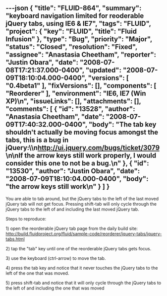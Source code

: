 ---json
{
  "title": "FLUID-864",
  "summary": "keyboard navigation limited for reoderable jQuery tabs, using IE6 & IE7",
  "tags": "FLUID",
  "project": {
    "key": "FLUID",
    "title": "Fluid Infusion"
  },
  "type": "Bug",
  "priority": "Major",
  "status": "Closed",
  "resolution": "Fixed",
  "assignee": "Anastasia Cheetham",
  "reporter": "Justin Obara",
  "date": "2008-07-08T17:21:37.000-0400",
  "updated": "2008-07-09T18:10:04.000-0400",
  "versions": [
    "0.4beta1"
  ],
  "fixVersions": [],
  "components": [
    "Reorderer"
  ],
  "environment": "IE6, IE7 (Win XP)\n",
  "issueLinks": [],
  "attachments": [],
  "comments": [
    {
      "id": "13528",
      "author": "Anastasia Cheetham",
      "date": "2008-07-09T17:40:32.000-0400",
      "body": "The tab key shouldn't actually be moving focus amongst the tabs, this is a bug in jQuery:\\\n<http://ui.jquery.com/bugs/ticket/3079>\n\nIf the arrow keys still work properly, I would consider this one to not be a bug.\n"
    },
    {
      "id": "13530",
      "author": "Justin Obara",
      "date": "2008-07-09T18:10:04.000-0400",
      "body": "the arrow keys still work\n"
    }
  ]
}
---
You are able to tab around, but the jQuery tabs to the left of the last moved jQuery tab will not get focus. Pressing shift-tab will only cycle through the jQuery tabs to the left of and including the last moved jQuery tab.

Steps to reproduce:

1\) open the reorderable jQuery tab page from the daily build site:\
<http://build.fluidproject.org/fluid/sample-code/reorderer/jquery-tabs/jquery-tabs.html>

2\) tap the "tab" key until one of the reorderable jQuery tabs gets focus.

3\) use the keyboard (ctrl-arrow) to move the tab.

4\) press the tab key and notice that it never touches the jQuery tabs to the left of the one that was moved.

5\) press shift-tab and notice that it will only cycle through the jQuery tabs to the left of and including the one that was moved

        